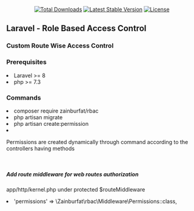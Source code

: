 <p align="center">
<a href="https://packagist.org/packages/zainburfat/rbac"><img src="https://img.shields.io/badge/Downloads-demo-green" alt="Total Downloads"></a>
<a href="https://packagist.org/packages/zainburfat/rbac"><img src="https://img.shields.io/packagist/v/laravel/framework" alt="Latest Stable Version"></a>
<a href="https://packagist.org/packages/zainburfat/rbac"><img src="https://img.shields.io/packagist/l/laravel/framework" alt="License"></a>
</p>

<h2>Laravel - Role Based Access Control</h2>

<h3>Custom Route Wise Access Control</h3>

<h3>Prerequisites</h3>
<li>Laravel >= 8</li>
<li>php >= 7.3</li>

<h3>Commands</h3>
<li>composer require zainburfat/rbac</li>
<li>php artisan migrate</li>
<li>php artisan create:permission</li>
<li></li>

<p>Permissions are created dynamically through command according to the controllers having methods</p>

<br>
<h5>Add route middleware for web routes authorization</h5>
<p>app/http/kernel.php under protected $routeMiddleware</p>
<li>'permissions' => \Zainburfat\rbac\Middleware\Permissions::class,</li>